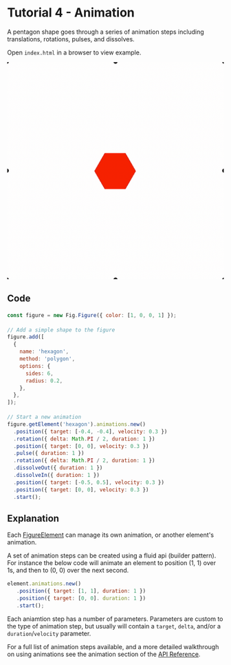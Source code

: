 # Tutorial 4 - Animation

A pentagon shape goes through a series of animation steps including translations, rotations, pulses, and dissolves.

Open `index.html` in a browser to view example.

![](./example.gif)

## Code
```js
const figure = new Fig.Figure({ color: [1, 0, 0, 1] });

// Add a simple shape to the figure
figure.add([
  {
    name: 'hexagon',
    method: 'polygon',
    options: {
      sides: 6,
      radius: 0.2,
    },
  },
]);

// Start a new animation
figure.getElement('hexagon').animations.new()
  .position({ target: [-0.4, -0.4], velocity: 0.3 })
  .rotation({ delta: Math.PI / 2, duration: 1 })
  .position({ target: [0, 0], velocity: 0.3 })
  .pulse({ duration: 1 })
  .rotation({ delta: Math.PI / 2, duration: 1 })
  .dissolveOut({ duration: 1 })
  .dissolveIn({ duration: 1 })
  .position({ target: [-0.5, 0.5], velocity: 0.3 })
  .position({ target: [0, 0], velocity: 0.3 })
  .start();

```

## Explanation

Each [FigureElement](https://airladon.github.io/FigureOne/#figureelement) can manage its own animation, or another element's animation.

A set of animation steps can be created using a fluid api (builder pattern). For instance the below code will animate an element to position (1, 1) over 1s, and then to (0, 0) over the next second.

```js
element.animations.new()
   .position({ target: [1, 1], duration: 1 })
   .position({ target: [0, 0]. duration: 1 })
   .start();
```

Each aniamtion step has a number of parameters. Parameters are custom to the type of animation step, but usually will contain a `target`, `delta`, and/or a `duration`/`velocity` parameter.

For a full list of animation steps available, and a more detailed walkthrough on using animations see the animation section of the [API Reference](https://airladon.github.io/FigureOne/#animation).
